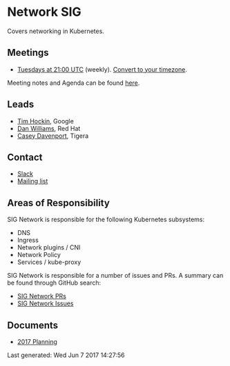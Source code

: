 <!---
This is an autogenerated file!

Please do not edit this file directly, but instead make changes to the
sigs.yaml file in the project root.

To understand how this file is generated, see generator/README.md.
-->
# Network SIG

Covers networking in Kubernetes.

## Meetings
* [Tuesdays at 21:00 UTC](https://zoom.us/j/5806599998) (weekly). [Convert to your timezone](http://www.thetimezoneconverter.com/?t=21:00&tz=UTC).

Meeting notes and Agenda can be found [here](https://docs.google.com/document/d/1_w77-zG_Xj0zYvEMfQZTQ-wPP4kXkpGD8smVtW_qqWM/edit).

## Leads
* [Tim Hockin](https://github.com/thockin), Google
* [Dan Williams](https://github.com/dcbw), Red Hat
* [Casey Davenport](https://github.com/caseydavenport), Tigera

## Contact
* [Slack](https://kubernetes.slack.com/messages/sig-network)
* [Mailing list](https://groups.google.com/forum/#!forum/kubernetes-sig-network)

<!-- BEGIN CUSTOM CONTENT -->
## Areas of Responsibility

SIG Network is responsible for the following Kubernetes subsystems:

- DNS
- Ingress
- Network plugins / CNI
- Network Policy
- Services / kube-proxy

SIG Network is responsible for a number of issues and PRs. A summary can be found through GitHub search:

* [SIG Network PRs](https://github.com/issues?utf8=%E2%9C%93&q=team%3Akubernetes%2Fsig-network+is%3Aopen+is%3Apr+)
* [SIG Network Issues](https://github.com/issues?utf8=%E2%9C%93&q=team%3A%22kubernetes%2Fsig-network%22+is%3Aopen+is%3Aissue)

## Documents

* [2017 Planning](https://docs.google.com/document/d/1fBxC36UCBnqY_w3m3TjdnXFsIT--GS6HmKb5o0nhkTk/edit#)
<!-- END CUSTOM CONTENT -->

Last generated:  Wed Jun 7 2017 14:27:56